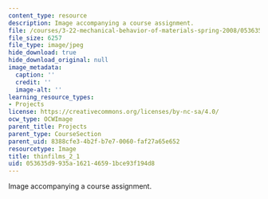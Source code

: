 ```yaml
---
content_type: resource
description: Image accompanying a course assignment.
file: /courses/3-22-mechanical-behavior-of-materials-spring-2008/053635d9935a162146591bce93f194d8_thinfilms_2_1.jpg
file_size: 6257
file_type: image/jpeg
hide_download: true
hide_download_original: null
image_metadata:
  caption: ''
  credit: ''
  image-alt: ''
learning_resource_types:
- Projects
license: https://creativecommons.org/licenses/by-nc-sa/4.0/
ocw_type: OCWImage
parent_title: Projects
parent_type: CourseSection
parent_uid: 8388cfe3-4b2f-b7e7-0060-faf27a65e652
resourcetype: Image
title: thinfilms_2_1
uid: 053635d9-935a-1621-4659-1bce93f194d8
---
```

Image accompanying a course assignment.